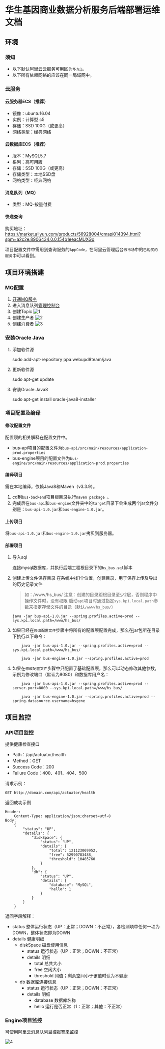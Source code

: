 # 华生基因商业数据分析服务后端部署运维文档

## 环境

### 须知

* 以下默认阿里云云服务可用区为`华东1`。
* 以下所有依赖网络的应该在同一局域网中。

### 云服务

#### 云服务器ECS（推荐）

* 镜像：ubuntu16.04
* 实例：计算型 c5
* 存储：SSD 100G（或更高）
* 网络类型：经典网络

#### 云数据库ECS（推荐）

* 版本：MySQL5.7
* 系列：高可用版
* 存储：SSD 100G（或更高）
* 存储类型：本地SSD盘
* 网络类型：经典网络

#### 消息队列（MQ）

* 类型：MQ-按量付费

#### 快递查询

购买地址：https://market.aliyun.com/products/56928004/cmapi014394.html?spm=a2c2e.8906434.0.0.154b1eeacMUXGo

项目配置文件中需用到查询服务的`AppCode`，在阿里云管理后台`云市场`中的`已购买的服务`中可以看到。

## 项目环境搭建

### MQ配置

1. [开通MQ服务](https://www.aliyun.com/product/ons?spm=5176.8142029.388261.417.1c3f6d3e6A06gS)
2. 进入消息队列[管理控制台](https://ons.console.aliyun.com/?spm=5176.7946988.846996.btn5.206425b04aC5LO#/Index?_k=o0zfyx&regionId=mq-internet-access)
3. 创建Topic
    ![1](images/topic.png)
4. 创建生产者
    ![2](images/producer.png)
5. 创建消费者
    ![3](images/consumer.png)

### 安装Oracle Java

1. 添加软件源

    sudo add-apt-repository ppa:webupd8team/java
    
2. 更新软件源

    sudo apt-get update
    
3. 安装Oracle Java8

    sudo apt-get install oracle-java8-installer

### 项目配置及编译

#### 修改配置文件

 配置项的相关解释在配置文件中。

 * bus-api项目的配置文件为`bus-api/src/main/resources/application-prod.properties`
 * bus-engine项目的配置文件为`bus-engine/src/main/resources/application-prod.properties`

#### 编译项目

 需在本地编译，依赖Java8和Maven（v3.3.9）。

1. cd到`bus-backend`项目根目录执行`maven package `。
2. 完成后在`bus-api`和`bus-engine`文件夹中的`target`目录下会生成两个jar文件分别是：`bus-api-1.0.jar`和`bus-engine-1.0.jar`。

#### 上传项目

将`bus-api-1.0.jar`和`bus-engine-1.0.jar`拷贝到服务器。

#### 部署项目

1. 导入sql

    连接mysql数据库，并执行后端工程根目录下的`hs_bus.sql`脚本

2. 创建上传文件保存目录
    在系统中找1个位置，创建目录，用于保存上传及导出的历史记录文件

    > 如：/www/hs_bus/
    > 注意：创建的目录距根目录至少2层，否则程序中操作文件时，没有权限
    启动`api`项目时通过指定`sys.kpi.local.path`参数来指定存储文件的目录（默认`/www/hs_bus/`）
    ```
    java -jar bus-api-1.0.jar --spring.profiles.active=prod --sys.kpi.local.path=/www/hs_bus/
    ```

3. 如果已经在`修改配置文件`步骤中将所有的配置项配置完成，那么在jar包所在目录下执行以下命令：

    ```
        java -jar bus-api-1.0.jar --spring.profiles.active=prod --sys.kpi.local.path=/www/hs_bus/
        
        java -jar bus-engine-1.0.jar --spring.profiles.active=prod 
    ```

4. 如果在`修改配置文件`步骤中只配置了基础配置项，那么可以动态修改其他参数，示例为修改端口（默认为8080）和数据库用户名：
    ```
        java -jar bus-api-1.0.jar --spring.profiles.active=prod --server.port=8000 --sys.kpi.local.path=/www/hs_bus/
        
        java -jar bus-engine-1.0.jar --spring.profiles.active=prod --spring.datasource.username=hsgene
    ```

## 项目监控

### API项目监控

提供健康检查接口

- Path：/api/actuator/health
- Method：GET
- Success Code：200
- Failure Code：400、401、404、500

请求示例：

```
GET http://domain.com/api/actuator/health
```

返回成功示例   

```
Header: 
	Content-Type: application/json;charset=utf-8
Body:
	{
        "status": "UP",
        "details": {
            "diskSpace": {
                "status": "UP",
                "details": {
                    "total": 121123069952,
                    "free": 52990783488,
                    "threshold": 10485760
                }
            },
            "db": {
                "status": "UP",
                "details": {
                    "database": "MySQL",
                    "hello": 1
                }
            }
        }
    }
```

返回字段解释：

- status 整体运行状态（UP：正常；DOWN：不正常），各检测项中任何一项为DOWN，整体状态即为DOWN
- details 健康明细
  - diskSpace 磁盘使用信息
    - status 运行状态（UP：正常；DOWN：不正常）
    - details 明细
      - total 总共大小
      - free 空闲大小
      - threshold 阈值；剩余空间小于该值时认为不健康
  - db 数据库连接信息
    - status 运行状态（UP：正常；DOWN：不正常）
    - details 明细
      - database 数据库名称
      - hello 运行是否正常（1：正常；其他：不正常）
      
### Engine项目监控

可使用阿里云消息队列监控报警来监控

![4](images/jiankong.png)